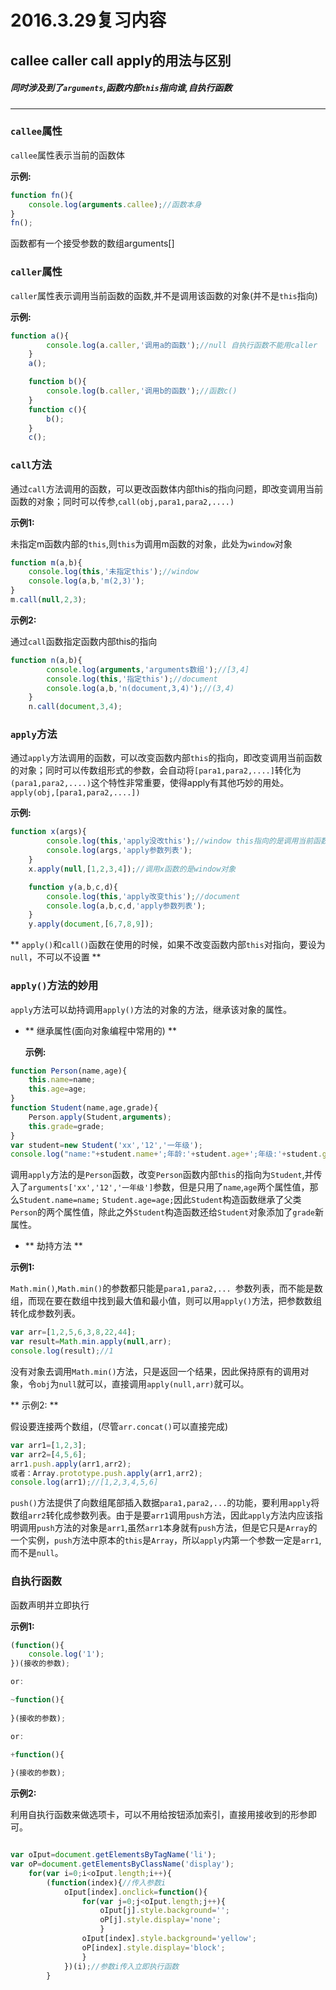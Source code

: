 # 2016.3.29复习内容

## callee caller call apply的用法与区别

##### 同时涉及到了`arguments`,函数内部`this`指向谁,自执行函数
---

### `callee`属性

`callee`属性表示当前的函数体

**示例:**

``` javascript
function fn(){
	console.log(arguments.callee);//函数本身
}
fn();
```

函数都有一个接受参数的数组arguments[]

### `caller`属性

`caller`属性表示调用当前函数的函数,并不是调用该函数的对象(并不是`this`指向)

**示例:**

``` javascript
function a(){
		console.log(a.caller,'调用a的函数');//null 自执行函数不能用caller
	}
	a();

	function b(){
		console.log(b.caller,'调用b的函数');//函数c()
	}
	function c(){
		b();
	}
	c();
```

### `call`方法

通过`call`方法调用的函数，可以更改函数体内部this的指向问题，即改变调用当前函数的对象；同时可以传参,`call(obj,para1,para2,....)`

**示例1:**

未指定m函数内部的`this`,则`this`为调用m函数的对象，此处为`window`对象

```javascript
function m(a,b){
	console.log(this,'未指定this');//window
	console.log(a,b,'m(2,3)');
}
m.call(null,2,3);
```

**示例2:**

通过`call`函数指定函数内部this的指向

```javascript
function n(a,b){
		console.log(arguments,'arguments数组');//[3,4]
		console.log(this,'指定this');//document
		console.log(a,b,'n(document,3,4)');//(3,4)
	}
	n.call(document,3,4);

```

### `apply`方法

通过`apply`方法调用的函数，可以改变函数内部`this`的指向，即改变调用当前函数的对象；同时可以传数组形式的参数，会自动将`[para1,para2,....]`转化为`(para1,para2,....)`这个特性非常重要，使得apply有其他巧妙的用处。`apply(obj,[para1,para2,....])`

**示例:**

```javascript
function x(args){ 
		console.log(this,'apply没改this');//window this指向的是调用当前函数体的对象
		console.log(args,'apply参数列表');
	}
	x.apply(null,[1,2,3,4]);//调用x函数的是window对象

	function y(a,b,c,d){
		console.log(this,'apply改变this');//document
		console.log(a,b,c,d,'apply参数列表');
	}
	y.apply(document,[6,7,8,9]);
```

** `apply()`和`call()`函数在使用的时候，如果不改变函数内部`this`对指向，要设为`null`，不可以不设置 **

### `apply()`方法的妙用

`apply`方法可以劫持调用`apply()`方法的对象的方法，继承该对象的属性。

+ ** 继承属性(面向对象编程中常用的) **

  **示例:**

``` javascript
function Person(name,age){
	this.name=name;
	this.age=age;
}
function Student(name,age,grade){
	Person.apply(Student,arguments);
	this.grade=grade;
}
var student=new Student('xx','12','一年级');
console.log("name:"+student.name+';年龄:'+student.age+';年级:'+student.grade);
```

调用`apply`方法的是`Person`函数，改变`Person`函数内部`this`的指向为`Student`,并传入了`arguments['xx','12','一年级']`参数，但是只用了`name`,`age`两个属性值，那么`Student.name=name;` `Student.age=age;`因此`Student`构造函数继承了父类`Person`的两个属性值，除此之外`Student`构造函数还给`Student`对象添加了`grade`新属性。

+ ** 劫持方法 **

**示例1:**

`Math.min()`,`Math.min()`的参数都只能是`para1,para2,... `参数列表，而不能是数组，而现在要在数组中找到最大值和最小值，则可以用`apply()`方法，把参数数组转化成参数列表。

```javascript
var arr=[1,2,5,6,3,8,22,44];
var result=Math.min.apply(null,arr);
console.log(result);//1
```

没有对象去调用`Math.min()`方法，只是返回一个结果，因此保持原有的调用对象，令`obj`为`null`就可以，直接调用`apply(null,arr)`就可以。

** 示例2: **

假设要连接两个数组，(尽管`arr.concat()`可以直接完成)

```javascript
var arr1=[1,2,3];
var arr2=[4,5,6];
arr1.push.apply(arr1,arr2);
或者：Array.prototype.push.apply(arr1,arr2);
console.log(arr1);//[1,2,3,4,5,6]
```

`push()`方法提供了向数组尾部插入数据`para1,para2,...`的功能，要利用`apply`将数组`arr2`转化成参数列表。由于是要`arr1`调用`push`方法，因此`apply`方法内应该指明调用`push`方法的对象是`arr1`,虽然`arr1`本身就有`push`方法，但是它只是`Array`的一个实例，`push`方法中原本的`this`是`Array`，所以`apply`内第一个参数一定是`arr1`,而不是`null`。

### 自执行函数

函数声明并立即执行

**示例1:**

```javascript
(function(){
	console.log('1');
})(接收的参数);

or:

~function(){
	
}(接收的参数);

or:

+function(){
	
}(接收的参数);

```

**示例2:**

利用自执行函数来做选项卡，可以不用给按钮添加索引，直接用接收到的形参即可。

```javascript

var oIput=document.getElementsByTagName('li');
var oP=document.getElementsByClassName('display');
	for(var i=0;i<oIput.length;i++){
		(function(index){//传入参数i
			oIput[index].onclick=function(){
				for(var j=0;j<oIput.length;j++){
					oIput[j].style.background='';
					oP[j].style.display='none';
					}
				oIput[index].style.background='yellow';
				oP[index].style.display='block';
				}
			})(i);//参数i传入立即执行函数
		}

```
